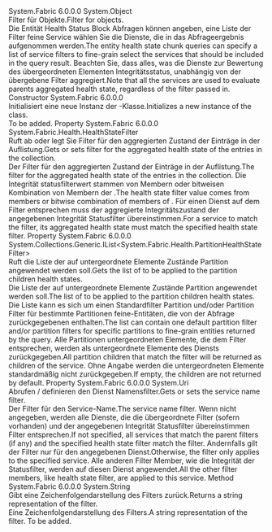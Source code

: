 <Type Name="ServiceHealthStateFilter" FullName="System.Fabric.Health.ServiceHealthStateFilter">
  <TypeSignature Language="C#" Value="public sealed class ServiceHealthStateFilter" />
  <TypeSignature Language="ILAsm" Value=".class public auto ansi sealed beforefieldinit ServiceHealthStateFilter extends System.Object" />
  <TypeSignature Language="DocId" Value="T:System.Fabric.Health.ServiceHealthStateFilter" />
  <TypeSignature Language="VB.NET" Value="Public NotInheritable Class ServiceHealthStateFilter" />
  <TypeSignature Language="F#" Value="type ServiceHealthStateFilter = class" />
  <AssemblyInfo>
    <AssemblyName>System.Fabric</AssemblyName>
    <AssemblyVersion>6.0.0.0</AssemblyVersion>
  </AssemblyInfo>
  <Base>
    <BaseTypeName>System.Object</BaseTypeName>
  </Base>
  <Interfaces />
  <Docs>
    <summary>
            <span data-ttu-id="1d6ae-101">Filter für <see cref="T:System.Fabric.Health.ServiceHealthState" /> Objekte.</span><span class="sxs-lookup"><span data-stu-id="1d6ae-101">Filter for <see cref="T:System.Fabric.Health.ServiceHealthState" /> objects.</span></span>
            </summary>
    <remarks><span data-ttu-id="1d6ae-102">Die Entität Health Status Block Abfragen können angeben, eine Liste der Filter feine Service wählen Sie die Dienste, die in das Abfrageergebnis aufgenommen werden.</span><span class="sxs-lookup"><span data-stu-id="1d6ae-102">The entity health state chunk queries can specify a list of service filters to fine-grain select the services that should be included in the query result.</span></span>
            <span data-ttu-id="1d6ae-103">Beachten Sie, dass alles, was die Dienste zur Bewertung des übergeordneten Elementen Integritätsstatus, unabhängig von der übergebene Filter aggregiert.</span><span class="sxs-lookup"><span data-stu-id="1d6ae-103">Note that all the services are used to evaluate parents aggregated health state, regardless of the filter passed in.</span></span></remarks>
  </Docs>
  <Members>
    <Member MemberName=".ctor">
      <MemberSignature Language="C#" Value="public ServiceHealthStateFilter ();" />
      <MemberSignature Language="ILAsm" Value=".method public hidebysig specialname rtspecialname instance void .ctor() cil managed" />
      <MemberSignature Language="DocId" Value="M:System.Fabric.Health.ServiceHealthStateFilter.#ctor" />
      <MemberSignature Language="VB.NET" Value="Public Sub New ()" />
      <MemberType>Constructor</MemberType>
      <AssemblyInfo>
        <AssemblyName>System.Fabric</AssemblyName>
        <AssemblyVersion>6.0.0.0</AssemblyVersion>
      </AssemblyInfo>
      <Parameters />
      <Docs>
        <summary>
            <span data-ttu-id="1d6ae-104">Initialisiert eine neue Instanz der <see cref="T:System.Fabric.Health.ServiceHealthStateFilter" />-Klasse.</span><span class="sxs-lookup"><span data-stu-id="1d6ae-104">Initializes a new instance of the <see cref="T:System.Fabric.Health.ServiceHealthStateFilter" /> class.</span></span>
            </summary>
        <remarks>To be added.</remarks>
      </Docs>
    </Member>
    <Member MemberName="HealthStateFilter">
      <MemberSignature Language="C#" Value="public System.Fabric.Health.HealthStateFilter HealthStateFilter { get; set; }" />
      <MemberSignature Language="ILAsm" Value=".property instance valuetype System.Fabric.Health.HealthStateFilter HealthStateFilter" />
      <MemberSignature Language="DocId" Value="P:System.Fabric.Health.ServiceHealthStateFilter.HealthStateFilter" />
      <MemberSignature Language="VB.NET" Value="Public Property HealthStateFilter As HealthStateFilter" />
      <MemberSignature Language="F#" Value="member this.HealthStateFilter : System.Fabric.Health.HealthStateFilter with get, set" Usage="System.Fabric.Health.ServiceHealthStateFilter.HealthStateFilter" />
      <MemberType>Property</MemberType>
      <AssemblyInfo>
        <AssemblyName>System.Fabric</AssemblyName>
        <AssemblyVersion>6.0.0.0</AssemblyVersion>
      </AssemblyInfo>
      <ReturnValue>
        <ReturnType>System.Fabric.Health.HealthStateFilter</ReturnType>
      </ReturnValue>
      <Docs>
        <summary>
            <span data-ttu-id="1d6ae-105">Ruft ab oder legt Sie Filter für den aggregierten Zustand der <see cref="T:System.Fabric.Health.ServiceHealthState" /> Einträge in der Auflistung.</span><span class="sxs-lookup"><span data-stu-id="1d6ae-105">Gets or sets filter for the aggregated health state of the <see cref="T:System.Fabric.Health.ServiceHealthState" /> entries in the collection.</span></span> 
            </summary>
        <value><span data-ttu-id="1d6ae-106">Der Filter für den aggregierten Zustand der <see cref="T:System.Fabric.Health.ServiceHealthState" /> Einträge in der Auflistung.</span><span class="sxs-lookup"><span data-stu-id="1d6ae-106">The filter for the aggregated health state of the <see cref="T:System.Fabric.Health.ServiceHealthState" /> entries in the collection.</span></span></value>
        <remarks><span data-ttu-id="1d6ae-107">Die Integrität statusfilterwert stammen von Membern oder bitweisen Kombination von Membern der <see cref="T:System.Fabric.Health.HealthStateFilter" />.</span><span class="sxs-lookup"><span data-stu-id="1d6ae-107">The health state filter value comes from members or bitwise combination of members of <see cref="T:System.Fabric.Health.HealthStateFilter" />.</span></span> <span data-ttu-id="1d6ae-108">Für einen Dienst auf dem Filter entsprechen muss der aggregierte Integritätszustand der angegebenen Integrität Statusfilter übereinstimmen.</span><span class="sxs-lookup"><span data-stu-id="1d6ae-108">For a service to match the filter, its aggregated health state must match the specified health state filter.</span></span></remarks>
      </Docs>
    </Member>
    <Member MemberName="PartitionFilters">
      <MemberSignature Language="C#" Value="public System.Collections.Generic.IList&lt;System.Fabric.Health.PartitionHealthStateFilter&gt; PartitionFilters { get; }" />
      <MemberSignature Language="ILAsm" Value=".property instance class System.Collections.Generic.IList`1&lt;class System.Fabric.Health.PartitionHealthStateFilter&gt; PartitionFilters" />
      <MemberSignature Language="DocId" Value="P:System.Fabric.Health.ServiceHealthStateFilter.PartitionFilters" />
      <MemberSignature Language="VB.NET" Value="Public ReadOnly Property PartitionFilters As IList(Of PartitionHealthStateFilter)" />
      <MemberSignature Language="F#" Value="member this.PartitionFilters : System.Collections.Generic.IList&lt;System.Fabric.Health.PartitionHealthStateFilter&gt;" Usage="System.Fabric.Health.ServiceHealthStateFilter.PartitionFilters" />
      <MemberType>Property</MemberType>
      <AssemblyInfo>
        <AssemblyName>System.Fabric</AssemblyName>
        <AssemblyVersion>6.0.0.0</AssemblyVersion>
      </AssemblyInfo>
      <ReturnValue>
        <ReturnType>System.Collections.Generic.IList&lt;System.Fabric.Health.PartitionHealthStateFilter&gt;</ReturnType>
      </ReturnValue>
      <Docs>
        <summary>
            <span data-ttu-id="1d6ae-109">Ruft die Liste der <see cref="T:System.Fabric.Health.PartitionHealthStateFilter" /> auf untergeordnete Elemente Zustände Partition angewendet werden soll.</span><span class="sxs-lookup"><span data-stu-id="1d6ae-109">Gets the list of <see cref="T:System.Fabric.Health.PartitionHealthStateFilter" /> to be applied to the partition children health states.</span></span>
            </summary>
        <value><span data-ttu-id="1d6ae-110">Die Liste der <see cref="T:System.Fabric.Health.PartitionHealthStateFilter" /> auf untergeordnete Elemente Zustände Partition angewendet werden soll.</span><span class="sxs-lookup"><span data-stu-id="1d6ae-110">The list of <see cref="T:System.Fabric.Health.PartitionHealthStateFilter" /> to be applied to the partition children health states.</span></span></value>
        <remarks><span data-ttu-id="1d6ae-111">Die Liste kann es sich um einen Standardfilter Partition und/oder Partition Filter für bestimmte Partitionen feine-Entitäten, die von der Abfrage zurückgegebenen enthalten.</span><span class="sxs-lookup"><span data-stu-id="1d6ae-111">The list can contain one default partition filter and/or partition filters for specific partitions to fine-grain entities returned by the query.</span></span>
            <span data-ttu-id="1d6ae-112">Alle Partitionen untergeordneten Elemente, die dem Filter entsprechen, werden als untergeordnete Elemente des Diensts zurückgegeben.</span><span class="sxs-lookup"><span data-stu-id="1d6ae-112">All partition children that match the filter will be returned as children of the service.</span></span>
            <span data-ttu-id="1d6ae-113">Ohne Angabe werden die untergeordneten Elemente standardmäßig nicht zurückgegeben.</span><span class="sxs-lookup"><span data-stu-id="1d6ae-113">If empty, the children are not returned by default.</span></span></remarks>
      </Docs>
    </Member>
    <Member MemberName="ServiceNameFilter">
      <MemberSignature Language="C#" Value="public Uri ServiceNameFilter { get; set; }" />
      <MemberSignature Language="ILAsm" Value=".property instance class System.Uri ServiceNameFilter" />
      <MemberSignature Language="DocId" Value="P:System.Fabric.Health.ServiceHealthStateFilter.ServiceNameFilter" />
      <MemberSignature Language="VB.NET" Value="Public Property ServiceNameFilter As Uri" />
      <MemberSignature Language="F#" Value="member this.ServiceNameFilter : Uri with get, set" Usage="System.Fabric.Health.ServiceHealthStateFilter.ServiceNameFilter" />
      <MemberType>Property</MemberType>
      <AssemblyInfo>
        <AssemblyName>System.Fabric</AssemblyName>
        <AssemblyVersion>6.0.0.0</AssemblyVersion>
      </AssemblyInfo>
      <ReturnValue>
        <ReturnType>System.Uri</ReturnType>
      </ReturnValue>
      <Docs>
        <summary>
            <span data-ttu-id="1d6ae-114">Abrufen / definieren den Dienst Namensfilter.</span><span class="sxs-lookup"><span data-stu-id="1d6ae-114">Gets or sets the service name filter.</span></span>
            </summary>
        <value><span data-ttu-id="1d6ae-115">Der Filter für den Service-Name.</span><span class="sxs-lookup"><span data-stu-id="1d6ae-115">The service name filter.</span></span></value>
        <remarks><span data-ttu-id="1d6ae-116">Wenn nicht angegeben, werden alle Dienste, die die übergeordnete Filter (sofern vorhanden) und der angegebenen Integrität Statusfilter übereinstimmen Filter entsprechen.</span><span class="sxs-lookup"><span data-stu-id="1d6ae-116">If not specified, all services that match the parent filters (if any) and the specified health state filter match the filter.</span></span>
            <span data-ttu-id="1d6ae-117">Andernfalls gilt der Filter nur für den angegebenen Dienst.</span><span class="sxs-lookup"><span data-stu-id="1d6ae-117">Otherwise, the filter only applies to the specified service.</span></span> <span data-ttu-id="1d6ae-118">Alle anderen Filter Member, wie die Integrität der Statusfilter, werden auf diesen Dienst angewendet.</span><span class="sxs-lookup"><span data-stu-id="1d6ae-118">All the other filter members, like health state filter, are applied to this service.</span></span></remarks>
      </Docs>
    </Member>
    <Member MemberName="ToString">
      <MemberSignature Language="C#" Value="public override string ToString ();" />
      <MemberSignature Language="ILAsm" Value=".method public hidebysig virtual instance string ToString() cil managed" />
      <MemberSignature Language="DocId" Value="M:System.Fabric.Health.ServiceHealthStateFilter.ToString" />
      <MemberSignature Language="VB.NET" Value="Public Overrides Function ToString () As String" />
      <MemberSignature Language="F#" Value="override this.ToString : unit -&gt; string" Usage="serviceHealthStateFilter.ToString " />
      <MemberType>Method</MemberType>
      <AssemblyInfo>
        <AssemblyName>System.Fabric</AssemblyName>
        <AssemblyVersion>6.0.0.0</AssemblyVersion>
      </AssemblyInfo>
      <ReturnValue>
        <ReturnType>System.String</ReturnType>
      </ReturnValue>
      <Parameters />
      <Docs>
        <summary>
            <span data-ttu-id="1d6ae-119">Gibt eine Zeichenfolgendarstellung des Filters zurück.</span><span class="sxs-lookup"><span data-stu-id="1d6ae-119">Returns a string representation of the filter.</span></span>
            </summary>
        <returns><span data-ttu-id="1d6ae-120">Eine Zeichenfolgendarstellung des Filters.</span><span class="sxs-lookup"><span data-stu-id="1d6ae-120">A string representation of the filter.</span></span></returns>
        <remarks>To be added.</remarks>
      </Docs>
    </Member>
  </Members>
</Type>
